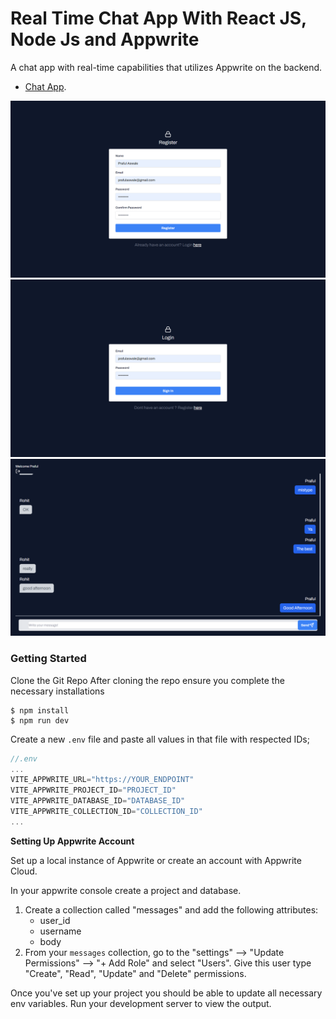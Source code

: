 # Real Time Chat App With React JS, Node Js and Appwrite

A chat app with real-time capabilities that utilizes Appwrite on the backend. 
* [Chat App](https://chitchatreact18.netlify.app/login).

<img src="./images/Register.png"/>
<img src="./images/Login.png"/>
<img src="./images/Room.png"/>

### Getting Started
Clone the Git Repo
After cloning the repo ensure you complete the necessary installations

```
$ npm install
$ npm run dev
```

Create a new `.env` file and paste all values in that file with respected IDs;

```js
//.env
...
VITE_APPWRITE_URL="https://YOUR_ENDPOINT"
VITE_APPWRITE_PROJECT_ID="PROJECT_ID"
VITE_APPWRITE_DATABASE_ID="DATABASE_ID"
VITE_APPWRITE_COLLECTION_ID="COLLECTION_ID"     
...
```

**Setting Up Appwrite Account**

Set up a local instance of Appwrite or create an account with Appwrite Cloud.

In your appwrite console create a project and database.

1. Create a collection called "messages" and add the following attributes:
    - user_id
    - username
    - body
2. From your `messages` collection, go to the "settings" --> "Update Permissions" --> "+ Add Role" and select "Users". Give this user type "Create", "Read", "Update" and "Delete" permissions.

Once you've set up your project you should be able to update all necessary env variables. 
Run your development server to view the output.